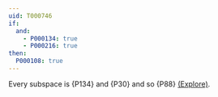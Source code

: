 ```yaml
---
uid: T000746
if:
  and:
    - P000134: true
    - P000216: true
then:
  P000108: true
---
```


Every subspace is {P134} and {P30} and so {P88}
[(Explore)](https://topology.pi-base.org/spaces?q=R1%2BParacompact%2B%7ECollectionwise+normal).
